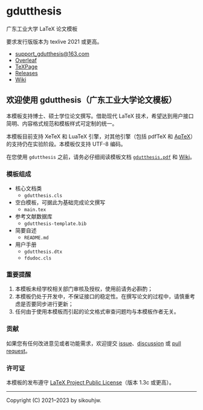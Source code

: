 # gdutthesis
广东工业大学 LaTeX 论文模板

要求发行版版本为 texlive 2021 或更高。

- [support_gdutthesis@163.com](mailto:support_gdutthesis@163.com)
- [Overleaf](https://www.overleaf.com/latex/templates/gdutthesis/wcnrhjstrbws)
- [TeXPage](https://www.texpage.com/template/eeb04fc8-e9b5-4a52-ac6b-12049c63aa7c)
- [Releases](https://github.com/sikouhjw/gdutthesis/releases/latest)
- [Wiki](https://github.com/sikouhjw/gdutthesis/wiki)

## 欢迎使用 gdutthesis（广东工业大学论文模板）

本模板支持博士、硕士学位论文撰写。借助现代 LaTeX 技术，希望达到用户接口简明、内容格式规范和模板样式可定制的统一。

本模板目前支持 XeTeX 和 LuaTeX 引擎，对其他引擎（包括 pdfTeX 和 [ApTeX](https://github.com/clerkma/ptex-ng)）的支持仍在实验阶段。本模板仅支持 UTF-8 编码。

在您使用 `gdutthesis` 之前，请务必仔细阅读模板文档 [`gdutthesis.pdf`](https://github.com/sikouhjw/gdutthesis/releases/latest/download/gdutthesis.pdf) 和 [Wiki](https://github.com/sikouhjw/gdutthesis/wiki)。

### 模板组成

- 核心文档类
  - `gdutthesis.cls`
- 空白模板，可据此为基础完成论文撰写
  - `main.tex`
- 参考文献数据库
  - `gdutthesis-template.bib`
- 简要自述
  - `README.md`
- 用户手册
  - `gdutthesis.dtx`
  - `fdudoc.cls`


### 重要提醒

1. 本模板未经学校相关部门审核及授权，使用前请务必斟酌；
1. 本模板仍处于开发中，不保证接口的稳定性。在撰写论文的过程中，请慎重考虑是否要同步进行更新；
1. 任何由于使⽤本模板⽽引起的论⽂格式审查问题均与本模板作者⽆关。

### 贡献

如果您有任何改进意见或者功能需求，欢迎提交 [issue](https://github.com/sikouhjw/gdutthesis/issues)、[discussion](https://github.com/sikouhjw/gdutthesis/discussions) 或 [pull request](https://github.com/sikouhjw/gdutthesis/pulls)。

### 许可证

本模板的发布遵守 [LaTeX Project Public License](http://www.latex-project.org/lppl.txt)（版本 1.3c 或更高）。

-----

Copyright (C) 2021&ndash;2023 by sikouhjw.